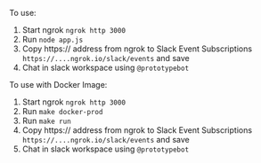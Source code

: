 
To use:

1. Start ngrok `ngrok http 3000`
2. Run `node app.js`
3. Copy https:// address from ngrok to Slack Event Subscriptions `https://....ngrok.io/slack/events` and save
4. Chat in slack workspace using `@prototypebot`


To use with Docker Image:
1. Start ngrok `ngrok http 3000`
2. Run `make docker-prod`
3. Run `make run`
3. Copy https:// address from ngrok to Slack Event Subscriptions `https://....ngrok.io/slack/events` and save
4. Chat in slack workspace using `@prototypebot`

